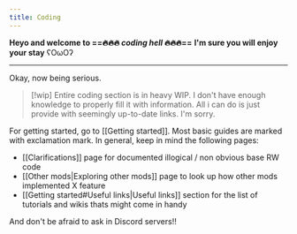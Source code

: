 ```yaml
---
title: Coding
---
```

**Heyo and welcome to  ==🔥🔥🔥 *coding hell* 🔥🔥🔥==**
**I'm sure you will enjoy your stay** ʕOωOʔ

------------------------
Okay, now being serious.

> [!wip] Entire coding section is in heavy WIP.
> I don't have enough knowledge to properly fill it with information. All i can do is just provide with seemingly up-to-date links.
> I'm sorry.


For getting started, go to [[Getting started]]. Most basic guides are marked with exclamation mark.
In general, keep in mind the following pages:
- [[Clarifications]] page for documented illogical / non obvious base RW code
- [[Other mods|Exploring other mods]] page to look up how other mods implemented X feature
- [[Getting started#Useful links|Useful links]] section for the list of tutorials and wikis thats might come in handy

And don't be afraid to ask in Discord servers!!